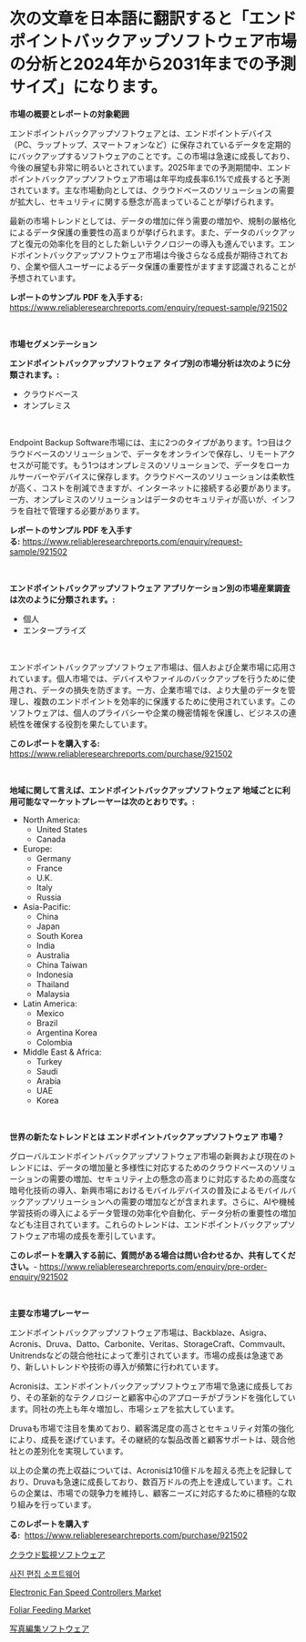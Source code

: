 <p><h1>次の文章を日本語に翻訳すると「エンドポイントバックアップソフトウェア市場の分析と2024年から2031年までの予測サイズ」になります。</h1></p><p><strong>市場の概要とレポートの対象範囲</strong></p>
<p><p>エンドポイントバックアップソフトウェアとは、エンドポイントデバイス（PC、ラップトップ、スマートフォンなど）に保存されているデータを定期的にバックアップするソフトウェアのことです。この市場は急速に成長しており、今後の展望も非常に明るいとされています。2025年までの予測期間中、エンドポイントバックアップソフトウェア市場は年平均成長率6.1%で成長すると予測されています。主な市場動向としては、クラウドベースのソリューションの需要が拡大し、セキュリティに関する懸念が高まっていることが挙げられます。</p><p>最新の市場トレンドとしては、データの増加に伴う需要の増加や、規制の厳格化によるデータ保護の重要性の高まりが挙げられます。また、データのバックアップと復元の効率化を目的とした新しいテクノロジーの導入も進んでいます。エンドポイントバックアップソフトウェア市場は今後さらなる成長が期待されており、企業や個人ユーザーによるデータ保護の重要性がますます認識されることが予想されています。</p></p>
<p><strong>レポートのサンプル PDF を入手する:</strong> <a href="https://www.reliableresearchreports.com/enquiry/request-sample/921502">https://www.reliableresearchreports.com/enquiry/request-sample/921502</a></p>
<p>&nbsp;</p>
<p><strong>市場セグメンテーション</strong></p>
<p><strong>エンドポイントバックアップソフトウェア タイプ別の市場分析は次のように分類されます。:</strong></p>
<p><ul><li>クラウドベース</li><li>オンプレミス</li></ul></p>
<p>&nbsp;</p>
<p><p>Endpoint Backup Software市場には、主に2つのタイプがあります。1つ目はクラウドベースのソリューションで、データをオンラインで保存し、リモートアクセスが可能です。もう1つはオンプレミスのソリューションで、データをローカルサーバーやデバイスに保存します。クラウドベースのソリューションは柔軟性が高く、コストを削減できますが、インターネットに接続する必要があります。一方、オンプレミスのソリューションはデータのセキュリティが高いが、インフラを自社で管理する必要があります。</p></p>
<p><strong>レポートのサンプル PDF を入手する:</strong>&nbsp;<a href="https://www.reliableresearchreports.com/enquiry/request-sample/921502">https://www.reliableresearchreports.com/enquiry/request-sample/921502</a></p>
<p>&nbsp;</p>
<p><strong> エンドポイントバックアップソフトウェア アプリケーション別の市場産業調査は次のように分類されます。:</strong></p>
<p><ul><li>個人</li><li>エンタープライズ</li></ul></p>
<p>&nbsp;</p>
<p><p>エンドポイントバックアップソフトウェア市場は、個人および企業市場に応用されています。個人市場では、デバイスやファイルのバックアップを行うために使用され、データの損失を防ぎます。一方、企業市場では、より大量のデータを管理し、複数のエンドポイントを効率的に保護するために使用されています。このソフトウェアは、個人のプライバシーや企業の機密情報を保護し、ビジネスの連続性を確保する役割を果たしています。</p></p>
<p><strong>このレポートを購入する:</strong>&nbsp; <a href="https://www.reliableresearchreports.com/purchase/921502">https://www.reliableresearchreports.com/purchase/921502</a></p>
<p>&nbsp;</p>
<p><strong>地域に関して言えば、エンドポイントバックアップソフトウェア 地域ごとに利用可能なマーケットプレーヤーは次のとおりです。:</strong></p>
<p><ul>
    <li>
        North America:
        <ul>
            <li>United States</li>
            <li>Canada</li>
        </ul>
    </li>
    <li>
        Europe:
        <ul>
            <li>Germany</li>
            <li>France</li>
            <li>U.K.</li>
            <li>Italy</li>
            <li>Russia</li>
        </ul>
    </li>
    <li>
        Asia-Pacific:
        <ul>
            <li>China</li>
            <li>Japan</li>
            <li>South Korea</li>
            <li>India</li>
            <li>Australia</li>
            <li>China Taiwan</li>
            <li>Indonesia</li>
            <li>Thailand</li>
            <li>Malaysia</li>
        </ul>
    </li>
    <li>
        Latin America:
        <ul>
            <li>Mexico</li>
            <li>Brazil</li>
            <li>Argentina Korea</li>
            <li>Colombia</li>
        </ul>
    </li>
    <li>
        Middle East & Africa:
        <ul>
            <li>Turkey</li>
            <li>Saudi</li>
            <li>Arabia</li>
            <li>UAE</li>
            <li>Korea</li>
        </ul>
    </li>
    </ul></p>
<p>&nbsp;</p>
<p><strong>世界の新たなトレンドとは エンドポイントバックアップソフトウェア 市場？</strong></p>
<p><p>グローバルエンドポイントバックアップソフトウェア市場の新興および現在のトレンドには、データの増加量と多様性に対応するためのクラウドベースのソリューションの需要の増加、セキュリティ上の懸念の高まりに対応するための高度な暗号化技術の導入、新興市場におけるモバイルデバイスの普及によるモバイルバックアップソリューションへの需要の増加などが含まれます。さらに、AIや機械学習技術の導入によるデータ管理の効率化や自動化、データ分析の重要性の増加なども注目されています。これらのトレンドは、エンドポイントバックアップソフトウェア市場の成長を牽引しています。</p></p>
<p><strong>このレポートを購入する前に、質問がある場合は問い合わせるか、共有してください。</strong>- <a href="https://www.reliableresearchreports.com/enquiry/pre-order-enquiry/921502">https://www.reliableresearchreports.com/enquiry/pre-order-enquiry/921502</a></p>
<p>&nbsp;</p>
<p><strong>主要な市場プレーヤー</strong></p>
<p><p>エンドポイントバックアップソフトウェア市場は、Backblaze、Asigra、Acronis、Druva、Datto、Carbonite、Veritas、StorageCraft、Commvault、Unitrendsなどの競合他社によって牽引されています。市場の成長は急速であり、新しいトレンドや技術の導入が頻繁に行われています。</p><p>Acronisは、エンドポイントバックアップソフトウェア市場で急速に成長しており、その革新的なテクノロジーと顧客中心のアプローチがブランドを強化しています。同社の売上も年々増加し、市場シェアを拡大しています。</p><p>Druvaも市場で注目を集めており、顧客満足度の高さとセキュリティ対策の強化により、成長を遂げています。その継続的な製品改善と顧客サポートは、競合他社との差別化を実現しています。</p><p>以上の企業の売上収益については、Acronisは10億ドルを超える売上を記録しており、Druvaも急速に成長しており、数百万ドルの売上を達成しています。これらの企業は、市場での競争力を維持し、顧客ニーズに対応するために積極的な取り組みを行っています。</p></p>
<p><strong>このレポートを購入する:</strong>&nbsp;&nbsp;<a href="https://www.reliableresearchreports.com/purchase/921502">https://www.reliableresearchreports.com/purchase/921502</a></p>
<p><p><a href="https://github.com/mohamedbakry57/Market-Research-Report-List-2/blob/main/9621950182201.md">クラウド監視ソフトウェア</a></p><p><a href="https://github.com/laholand/Market-Research-Report-List-2/blob/main/4484542182197.md">사진 편집 소프트웨어</a></p><p><a href="https://issuu.com/reportprime-2/docs/electronic-fan-speed-controllers-market-size-2030.">Electronic Fan Speed Controllers Market</a></p><p><a href="https://github.com/joannagoyvaerts/Market-Research-Report-List-1/blob/main/foliar-feeding-market.md">Foliar Feeding Market</a></p><p><a href="https://github.com/lababdou/Market-Research-Report-List-2/blob/main/9871907182202.md">写真編集ソフトウェア</a></p></p>